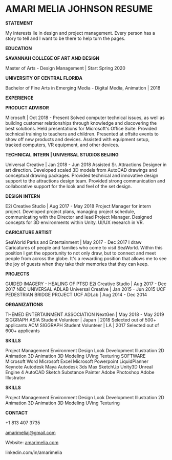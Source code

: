 # AMARI MELIA JOHNSON RESUME

**STATEMENT**

My interests lie in design and project management. Every person has a story to tell and I want to be there to help turn the pages.

**EDUCATION**

**SAVANNAH COLLEGE OF ART AND DESIGN**

Master of Arts - Design Management | Start Spring 2020

**UNIVERSITY OF CENTRAL FLORIDA**

Bachelor of Fine Arts in Emerging Media - Digital Media, Animation | 2018

**EXPERIENCE**

**PRODUCT ADVISOR**

Microsoft | Oct 2018 - Present
Solved computer technical issues, as well as building customer relationships through knowledge and discovering the best solutions.
Held presentations for Microsoft's Office Suite.
Provided technical training to teachers and children.
Presented at offsite events to show off new products and devices. Assisted with equipment setup, tracked computers, VR equipment, and other devices.

**TECHNICAL INTERN | UNIVERSAL STUDIOS BEIJING**

Universal Creative | Jan 2018 - Jun 2018
Assisted Sr. Attractions Designer in art direction.
Developed scaled 3D models from AutoCAD drawings and conceptual drawing packages.
Provided technical and innovative design support to the attractions design team. Provided strong communication and collaborative support for the look and feel of the set design.

**DESIGN INTERN**

E2i Creative Studio | Aug 2017 - May 2018
Project Manager for intern project.
Developed project plans, managing project schedule, communicating with the Director and lead Project Manager.
Designed concepts for 3D environments within Unity. UI/UX research in VR.

**CARICATURE ARTIST**

SeaWorld Parks and Entertainment | May 2017 - Dec 2017
I draw Caricatures of people and families who come to visit SeaWorld. Within this position I get the opportunity to not only draw, but to connect and meet people from across the globe. It's a rewarding position that allows me to see the joy of guests when they take their memories that they can keep.

**PROJECTS**

GUIDED IMAGERY - HEALING OF PTSD
E2i Creative Studio | Aug 2017 - Dec 2017
NBC UNIVERSAL ADLAB
Universal Creative | Jan 2015 - Jun 2015
UCF PEDESTRIAN BRIDGE PROJECT
UCF ADLab | Aug 2014 - Dec 2014

**ORGANIZATIONS**

THEMED ENTERTAINMENT ASSOCIATION
NextGen | May 2018 - May 2019 SIGGRAPH ASIA
Student Volunteer | Japan | 2018 Selected out of 500+ applicants
ACM SIGGRAPH
Student Volunteer | LA | 2017 Selected out of 600+ applicants

**SKILLS**

Project Management Environment Design Look Development Illustration
2D Animation 3D Animation 3D Modeling UVing Texturing
SOFTWARE
Microsoft Word Microsoft Excel Microsoft Powerpoint LiquidPlanner Keynote
Autodesk Maya Autodesk 3ds Max SketchUp Unity3D
Unreal Engine 4 AutoCAD
Sketch
Substance Painter Adobe Photoshop Adobe Illustrator

**SKILLS**

Project Management Environment Design Look Development Illustration
2D Animation 3D Animation 3D Modeling UVing Texturing

**CONTACT**

+1 813 407 3735 

amarimeliaj@gmail.com 

 Website: [amarimelia.com](http://amarimelia.com)
 
linkedin.com/in/amarimelia
